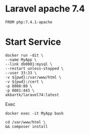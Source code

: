 # Laravel apache 7.4

`FROM php:7.4.1-apache`

# Start Service

```
docker run -dit \
--name MyApp \
--link db0001:mysql \
--restart unless-stopped \
--user 33:33 \
-v ${pwd}:/var/www/html \
-v ${pwd}:/cert \
-p 8080:80 \
-p 8081:443 \
akbartk/laravel74:latest
```

Exec
```
docker exec -it MyApp bash
```
```
cd /var/www/html \
&& composer install
```